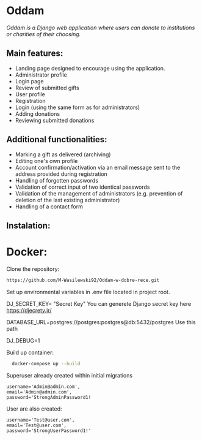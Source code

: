 # Oddam
*Oddam is a Django web application where users can donate to institutions or charities of their choosing.*
## Main features:
- Landing page designed to encourage using the application.
- Administrator profile
- Login page
- Review of submitted gifts
- User profile
- Registration
- Login (using the same form as for administrators)
- Adding donations
- Reviewing submitted donations

## Additional functionalities:
- Marking a gift as delivered (archiving)
- Editing one's own profile
- Account confirmation/activation via an email message sent to the address provided during registration
- Handling of forgotten passwords
- Validation of correct input of two identical passwords
- Validation of the management of administrators (e.g. prevention of deletion of the last existing administrator)
- Handling of a contact form

## Instalation: 
# Docker: 
Clone the repository:
```bash
https://github.com/M-Wasilewski92/Oddam-w-dobre-rece.git 
```
Set up environmental variables in .env file located in project root.

DJ_SECRET_KEY= "Secret Key" 
You can generete Django secret key here https://djecrety.ir/

DATABASE_URL=postgres://postgres:postgres@db:5432/postgres
Use this path 

DJ_DEBUG=1

Build up container:
```BASH
  docker-compose up --build
```
 
Superuser already created within initial migrations
```
username='Admin@admin.com',
email='Admin@admin.com',
password='StrongAdminPassword1!
```
User are also created:
```
username='Test@user.com',
email='Test@user.com',
password='StrongUserPassword1!'
```
